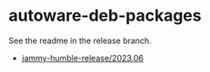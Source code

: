# autoware-deb-packages

See the readme in the release branch.

- [jammy-humble-release/2023.06](https://github.com/autowarefoundation/autoware-deb-packages/blob/jammy-humble-release/2023.06/README.md)
